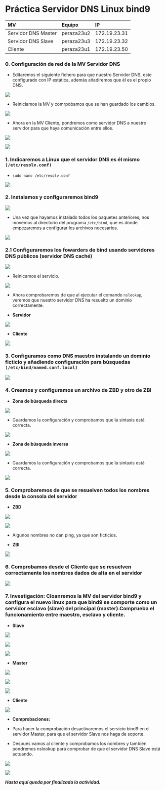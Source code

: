 # **Práctica Servidor DNS Linux bind9**

|  MV    | Equipo     | IP|
| :------------- | :------------- | :------------- |
| Servidor DNS Master      | peraza23u2       | 172.19.23.31|
| Servidor DNS Slave      | peraza23u3       | 172.19.23.32|
|Cliente      | peraza23u1       | 172.19.23.50|

### **0. Configuración de red de la MV Servidor DNS**

- Editaremos el siguiente fichero para que nuestro Servidor DNS, este configurado con IP estática, además añadiremos que él es el propio DNS.

![](img-linux/029.png)

- Reiniciamos la MV y comrpobamos que se han guardado los cambios.

![](img-linux/003.png)

- Ahora en la MV Cliente, pondremos como servidor DNS a nuestro servidor para que haya comunicación entre ellos.

![](img-linux/027.png)

![](img-linux/028.png)

### **1. Indicaremos a Linux que el servidor DNS es él mismo ``(/etc/resolv.conf)``**

- `sudo nano /etc/resolv.conf`

![](img-linux/001.png)

### **2. Instalamos y configuraremos bind9**

![](img-linux/004.png)

- Una vez que hayamos instalado todos los paquetes anteriores, nos movemos al directorio del programa `/etc/bind`, que es donde empezaremos a configurar los archivos necesarios.

![](img-linux/005.png)

### **2.1 Configuraremos los fowarders de bind usando servidores DNS públicos (servidor DNS caché)**

![](img-linux/006.png)

- Reinicamos el servicio.

![](img-linux/007.png)

- Ahora comprobaremos de que al ejecutar el comando ``nslookup``, veremos que nuestro servidor DNS ha resuelto un dominio correctamente.

- **Servidor**

![](img-linux/031.png)

- **Cliente**

![](img-linux/032.png)

### **3. Configuramos como DNS maestro instalando un dominio ficticio y añadiendo configuración para búsquedas ``(/etc/bind/named.conf.local)``**

![](img-linux/033.png)

### **4. Creamos y configuramos un archivo de ZBD y otro de ZBI**

- **Zona de búsqueda directa**

![](img-linux/034.png)

- Guardamos la configuración y comprobamos que la sintaxis está correcta.

![](img-linux/015.png)

- **Zona de búsqueda inversa**

![](img-linux/025.png)

- Guardamos la configuración y comprobamos que la sintaxis está correcta.

![](img-linux/022.png)

### **5. Comprobaremos de que se resuelven todos los nombres desde la consola del servidor**

- **ZBD**

![](img-linux/017.png)

![](img-linux/019.png)

- Algunos nombres no dan ping, ya que son ficticios.

- **ZBI**

![](img-linux/023.png)

### **6. Comprobamos desde el Cliente que se resuelven correctamente los nombres dados de alta en el servidor**

![](img-linux/030.png)

### **7. Investigación: Cloanremos la MV del servidor bind9 y configura el nuevo linux para que bind9 se comporte como un servidor esclavo (slave) del principal (master).Comprueba el funcionamiento entre maestro, esclavo y cliente.**

- **Slave**

![](img-linux/052.png)

![](img-linux/053.png)

![](img-linux/035.png)

- **Master**

![](img-linux/054.png)

![](img-linux/038.png)

![](img-linux/046.png)

- **Cliente**

![](img-linux/051.png)

- **Comprobaciones:**

- Para hacer la comprobación desactivaremos el servicio bind9 en el servidor Master, para que el servidor Slave nos haga de soporte.

- Después vamos al cliente y comprobamos los nombres y también pondremos nslookup para comprobar de que el servidor DNS Slave está actuando.

![](img-linux/048.png)

![](img-linux/055.png)


***Hasta aquí queda por finalizada la actividad.***
